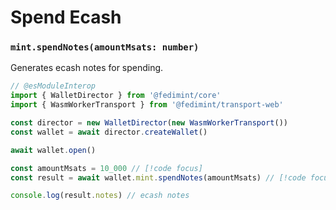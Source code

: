 # Spend Ecash

### `mint.spendNotes(amountMsats: number)`

Generates ecash notes for spending.

```ts twoslash
// @esModuleInterop
import { WalletDirector } from '@fedimint/core'
import { WasmWorkerTransport } from '@fedimint/transport-web'

const director = new WalletDirector(new WasmWorkerTransport())
const wallet = await director.createWallet()

await wallet.open()

const amountMsats = 10_000 // [!code focus]
const result = await wallet.mint.spendNotes(amountMsats) // [!code focus]

console.log(result.notes) // ecash notes
```
